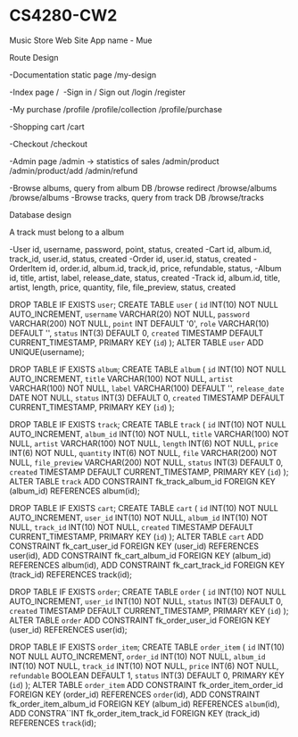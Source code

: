 # CS4280-CW2

Music Store Web Site 
App name - Mue

Route Design

-Documentation static page
/my-design

-Index page
/ 
-Sign in / Sign out
/login
/register

-My purchase
/profile
/profile/collection
/profile/purchase

-Shopping cart
/cart

-Checkout
/checkout

-Admin page
/admin -> statistics of sales
/admin/product
/admin/product/add
/admin/refund

-Browse albums, query from album DB
/browse redirect /browse/albums
/browse/albums
-Browse tracks, query from track DB
/browse/tracks

Database design

A track must belong to a album

-User
	id, username, password, point, status, created
-Cart
	id, album.id, track_id, user.id, status, created
-Order
	id, user.id, status, created
-OrderItem
	id, order.id,  album.id, track,id, price, refundable, status, 
-Album
	id, title, artist, label, release_date, status, created
-Track
	id, album.id, title, artist, length, price, quantity, file, file_preview, status, created

DROP TABLE IF EXISTS `user`;
CREATE TABLE `user` (
	`id` INT(10) NOT NULL AUTO_INCREMENT,
	`username` VARCHAR(20) NOT NULL,
	`password` VARCHAR(200) NOT NULL,
	`point`  INT DEFAULT '0',
	`role` VARCHAR(10) DEFAULT '',
	`status` INT(3) DEFAULT 0,
	`created` TIMESTAMP  DEFAULT CURRENT_TIMESTAMP,
	PRIMARY KEY (`id`)
);
ALTER TABLE `user` ADD UNIQUE(username);

DROP TABLE IF EXISTS `album`;
CREATE TABLE `album` (
	`id` INT(10) NOT NULL AUTO_INCREMENT,
	`title` VARCHAR(100) NOT NULL,
	`artist` VARCHAR(100) NOT NULL,
	`label` VARCHAR(100) DEFAULT '',
	`release_date` DATE NOT NULL,
	`status` INT(3) DEFAULT 0,
	`created` TIMESTAMP DEFAULT CURRENT_TIMESTAMP,
	PRIMARY KEY (`id`)
);

DROP TABLE IF EXISTS `track`;
CREATE TABLE `track` (
	`id` INT(10) NOT NULL AUTO_INCREMENT,
	`album_id` INT(10) NOT NULL,
	`title` VARCHAR(100) NOT NULL,
	`artist` VARCHAR(100) NOT NULL,
	`length` INT(6) NOT NULL,
	`price` INT(6) NOT NULL,
	`quantity` INT(6) NOT NULL,
	`file` VARCHAR(200) NOT NULL,
	`file_preview` VARCHAR(200) NOT NULL,
	`status` INT(3) DEFAULT 0,
	`created` TIMESTAMP DEFAULT CURRENT_TIMESTAMP,
	PRIMARY KEY (`id`)
);
ALTER TABLE `track`
ADD CONSTRAINT fk_track_album_id FOREIGN KEY (album_id) REFERENCES album(id);

DROP TABLE IF EXISTS `cart`;
CREATE TABLE `cart` (
	`id` INT(10) NOT NULL AUTO_INCREMENT,
	`user_id` INT(10) NOT NULL,
	`album_id` INT(10) NOT NULL,
	`track_id` INT(10) NOT NULL,
	`created` TIMESTAMP DEFAULT CURRENT_TIMESTAMP,
	PRIMARY KEY (`id`)
);
ALTER TABLE `cart`
ADD CONSTRAINT fk_cart_user_id FOREIGN KEY (user_id) REFERENCES user(id),
ADD CONSTRAINT fk_cart_album_id FOREIGN KEY (album_id) REFERENCES album(id),
ADD CONSTRAINT fk_cart_track_id FOREIGN KEY (track_id) REFERENCES track(id);

DROP TABLE IF EXISTS `order`;
CREATE TABLE `order` (
	`id` INT(10) NOT NULL AUTO_INCREMENT,
	`user_id` INT(10) NOT NULL,
	`status` INT(3) DEFAULT 0,
	`created` TIMESTAMP DEFAULT CURRENT_TIMESTAMP,
	PRIMARY KEY (`id`)
);
ALTER TABLE `order`
ADD CONSTRAINT fk_order_user_id FOREIGN KEY (user_id) REFERENCES user(id);

DROP TABLE IF EXISTS `order_item`;
CREATE TABLE `order_item` (
	`id` INT(10) NOT NULL AUTO_INCREMENT,
	`order_id` INT(10) NOT NULL,
	`album_id` INT(10) NOT NULL,
	`track_id` INT(10) NOT NULL,
	`price` INT(6) NOT NULL,
	`refundable` BOOLEAN  DEFAULT 1,
	`status` INT(3) DEFAULT 0,
	PRIMARY KEY (`id`)
);
ALTER TABLE `order_item`
ADD CONSTRAINT fk_order_item_order_id FOREIGN KEY (order_id) REFERENCES `order`(id),
ADD CONSTRAINT fk_order_item_album_id FOREIGN KEY (album_id) REFERENCES `album`(id),
ADD CONSTRA``INT fk_order_item_track_id FOREIGN KEY (track_id) REFERENCES `track`(id);
